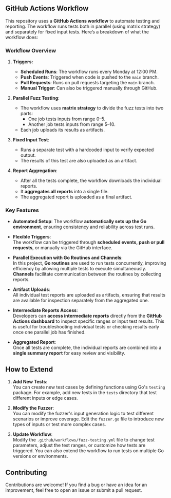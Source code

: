 ## **GitHub Actions Workflow**

This repository uses a **GitHub Actions workflow** to automate testing and reporting. The workflow runs tests both in parallel (using matrix strategy) and separately for fixed input tests. Here’s a breakdown of what the workflow does:

### **Workflow Overview**
1. **Triggers:**
   - **Scheduled Runs**: The workflow runs every Monday at 12:00 PM.
   - **Push Events**: Triggered when code is pushed to the `main` branch.
   - **Pull Requests**: Runs on pull requests targeting the `main` branch.
   - **Manual Trigger**: Can also be triggered manually through GitHub.

2. **Parallel Fuzz Testing**:
   - The workflow uses **matrix strategy** to divide the fuzz tests into two parts:
     - One job tests inputs from range 0–5.
     - Another job tests inputs from range 5–10.
   - Each job uploads its results as artifacts.

3. **Fixed Input Test**:
   - Runs a separate test with a hardcoded input to verify expected output.
   - The results of this test are also uploaded as an artifact.

4. **Report Aggregation**:
   - After all the tests complete, the workflow downloads the individual reports.
   - It **aggregates all reports** into a single file.
   - The aggregated report is uploaded as a final artifact.

### **Key Features**
- **Automated Setup**:
  The workflow **automatically sets up the Go environment**, ensuring consistency and reliability across test runs.
  
- **Flexible Triggers**:  
  The workflow can be triggered through **scheduled events, push or pull requests**, or manually via the GitHub interface.
  
- **Parallel Execution with Go Routines and Channels**:  
  In this project, **Go routines** are used to run tests concurrently, improving efficiency by allowing multiple tests to execute simultaneously. **Channels** facilitate communication between the routines by collecting reports.

- **Artifact Uploads**:  
  All individual test reports are uploaded as artifacts, ensuring that results are available for inspection separately from the aggregated one.

- **Intermediate Reports Access**:  
  Developers can **access intermediate reports** directly from the **GitHub Actions dashboard** to inspect specific ranges or input test results. This is useful for troubleshooting individual tests or checking results early once one parallel job has finished.

- **Aggregated Report**:  
  Once all tests are complete, the individual reports are combined into a **single summary report** for easy review and visibility.

## **How to Extend**
1. **Add New Tests**:  
   You can create new test cases by defining functions using Go's `testing` package. For example, add new tests in the `tests` directory that test different inputs or edge cases.

2. **Modify the Fuzzer**:  
   You can modify the fuzzer's input generation logic to test different scenarios or improve coverage. Edit the `fuzzer.go` file to introduce new types of inputs or test more complex cases.

3. **Update Workflow**:  
   Modify the `.github/workflows/fuzz-testing.yml` file to change test parameters, adjust the test ranges, or customize how tests are triggered. You can also extend the workflow to run tests on multiple Go versions or environments.

## **Contributing**
Contributions are welcome! If you find a bug or have an idea for an improvement, feel free to open an issue or submit a pull request.

